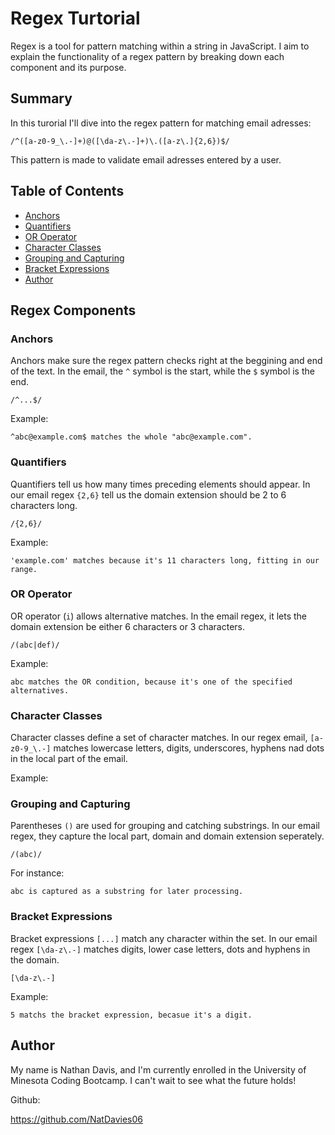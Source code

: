 # Regex Turtorial

Regex is a tool for pattern matching  within a string in JavaScript. I aim to explain the functionality of a regex pattern by breaking down each component and its purpose.

## Summary

In this turorial I'll dive into the regex pattern for matching email adresses:

`/^([a-z0-9_\.-]+)@([\da-z\.-]+)\.([a-z\.]{2,6})$/`

This pattern is made to validate email adresses entered by a user.

## Table of Contents

- [Anchors](#anchors)
- [Quantifiers](#quantifiers)
- [OR Operator](#or-operator)
- [Character Classes](#character-classes)
- [Grouping and Capturing](#grouping-and-capturing)
- [Bracket Expressions](#bracket-expressions)
- [Author](#author)

## Regex Components

### Anchors

Anchors make sure the regex pattern checks right at the beggining and end of the text. In the email, the `^` symbol is the start, while the `$` symbol is the end.

`/^...$/`

Example:

`^abc@example.com$ matches the whole "abc@example.com".`

### Quantifiers

Quantifiers tell us how many times preceding elements should appear. In our email regex `{2,6}` tell us the domain extension should be 2 to 6 characters long.

`/{2,6}/`

Example:

`'example.com' matches because it's 11 characters long, fitting in our range.`

### OR Operator

OR operator (`i`) allows alternative matches. In the email regex, it lets the domain extension be either 6 characters or 3 characters.

`/(abc|def)/`

Example: 

`abc matches the OR condition, because it's one of the specified alternatives.`

### Character Classes

Character classes define a set of character matches. In our regex email, `[a-z0-9_\.-]` matches lowercase letters, digits, underscores, hyphens nad dots in the local part of the email.

Example:

### Grouping and Capturing

Parentheses `()` are used for grouping and catching substrings. In our email regex, they capture the local part, domain and domain extension seperately.

`/(abc)/`

For instance:

`abc is captured as a substring for later processing.`


### Bracket Expressions

Bracket expressions `[...]` match any character within the set. In our email regex `[\da-z\.-]` matches digits, lower case letters, dots and hyphens in the domain.

`[\da-z\.-]`

Example:

`5 matchs the bracket expression, becasue it's a digit.`

## Author

My name is Nathan Davis, and I'm currently enrolled in the University of Minesota Coding Bootcamp. I can't wait to see what the future holds!

Github: 

https://github.com/NatDavies06
